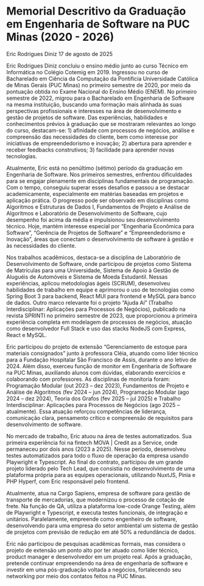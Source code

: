 # Memorial Descritivo da Graduação em Engenharia de Software na PUC Minas (2020 - 2026)

Eric Rodrigues Diniz
17 de agosto de 2025

Eric Rodrigues Diniz concluiu o ensino médio junto ao curso Técnico em Informática no Colégio Cotemig em 2019. Ingressou no curso de Bacharelado em Ciência da Computação da Pontifícia Universidade Católica de Minas Gerais (PUC Minas) no primeiro semestre de 2020, por meio da pontuação obtida no Exame Nacional do Ensino Médio (ENEM). No primeiro semestre de 2022, migrou para o Bacharelado em Engenharia de Software na mesma instituição, buscando uma formação mais alinhada às suas perspectivas profissionais e interesses na área de desenvolvimento e gestão de projetos de software. Das experiências, habilidades e conhecimentos prévios à graduação que se mostraram relevantes ao longo do curso, destacam-se: 1) afinidade com processos de negócios, análise e compreensão das necessidades do cliente, bem como interesse por iniciativas de empreendedorismo e inovação; 2) abertura para aprender e receber feedbacks construtivos; 3) facilidade para aprender novas tecnologias.

Atualmente, Eric está no penúltimo (sétimo) período da graduação em Engenharia de Software. Nos primeiros semestres, enfrentou dificuldades para se engajar plenamente em disciplinas fundamentais de programação. Com o tempo, conseguiu superar esses desafios e passou a se destacar academicamente, especialmente em matérias baseadas em projetos e aplicação prática. O progresso pode ser observado em disciplinas como Algoritmos e Estruturas de Dados I, Fundamentos de Projeto e Análise de Algoritmos e Laboratório de Desenvolvimento de Software, cujo desempenho foi acima da média e impulsionou seu desenvolvimento técnico. Hoje, mantém interesse especial por “Engenharia Econômica para Software”, “Gerência de Projetos de Software” e “Empreendedorismo e Inovação”, áreas que conectam o desenvolvimento de software à gestão e às necessidades do cliente.

Nos trabalhos acadêmicos, destaca-se a disciplina de Laboratório de Desenvolvimento de Software, onde participou de projetos como Sistema de Matrículas para uma Universidade, Sistema de Apoio à Gestão de Aluguéis de Automóveis e Sistema de Moeda Estudantil. Nessas experiências, aplicou metodologias ágeis (SCRUM), desenvolveu habilidades de trabalho em equipe e aprimorou o uso de tecnologias como Spring Boot 3 para backend, React MUI para frontend e MySQL para banco de dados. Outro marco relevante foi o projeto “Ajuda Aí” (Trabalho Interdisciplinar: Aplicações para Processos de Negócios), publicado na revista SPRINTI no primeiro semestre de 2023, que proporcionou a primeira experiência completa em modelagem de processos de negócios, atuação como desenvolvedor Full Stack e uso das stacks NodeJS com Express, React e MySQL.

Eric participou do projeto de extensão “Gerenciamento de estoque para materiais consignados” junto à professora Cléia, atuando como líder técnico para a Fundação Hospitalar São Francisco de Assis, durante o ano letivo de 2024. Além disso, exerceu função de monitor em Engenharia de Software na PUC Minas, auxiliando alunos com dúvidas, elaborando exercícios e colaborando com professores. As disciplinas de monitoria foram: Programação Modular (out 2023 – dez 2023), Fundamentos de Projeto e Análise de Algoritmos (fev 2024 – jun 2024), Programação Modular (ago 2024 – dez 2024), Teoria dos Grafos (fev 2025 – jul 2025) e Trabalho Interdisciplinar: Aplicações para Processos de Negócios (ago 2025 – atualmente). Essa atuação reforçou competências de liderança, comunicação clara, pensamento crítico e compreensão de requisitos para desenvolvimento de software.

No mercado de trabalho, Eric atuou na área de testes automatizados. Sua primeira experiência foi na fintech MOVA | Credit as a Service, onde permaneceu por dois anos (2023 a 2025). Nesse período, desenvolveu testes automatizados para todo o fluxo de operação da empresa usando Playwright e Typescript. Ao final do contrato, participou de um grande projeto liderado pelo Tech Lead, que consistia no desenvolvimento de uma plataforma própria para as equipes operacionais, utilizando NuxtJS, Pinia e PHP Hyperf, com Eric responsável pelo frontend.

Atualmente, atua na Cargo Sapiens, empresa de software para gestão de transporte de mercadorias, que modernizou o processo de cotação de frete. Na função de QA, utiliza a plataforma low-code Orange Testing, além de Playwright e Typescript, e executa testes funcionais, de integração e unitários. Paralelamente, empreende como engenheiro de software, desenvolvendo para uma empresa do setor ambiental um sistema de gestão de projetos com previsão de redução em até 50% a redundância de dados.

Eric não participou de pesquisas acadêmicas formais, mas considera o projeto de extensão um ponto alto por ter atuado como líder técnico, product manager e desenvolvedor em um projeto real. Após a graduação, pretende continuar empreendendo na área de engenharia de software e investir em uma pós-graduação voltada a negócios, fortalecendo seu networking por meio dos contatos feitos na PUC Minas.